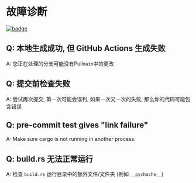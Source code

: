# 故障诊断

[![badge](https://img.shields.io/endpoint.svg?url=https%3A%2F%2Fgezf7g7pd5.execute-api.ap-northeast-1.amazonaws.com%2Fdefault%2Fsource_up_to_date%3Fowner%3Derg-lang%26repos%3Derg%26ref%3Dmain%26path%3Ddoc/EN/dev_guide/troubleshooting.md%26commit_hash%3D5a347e87e8a72b59ed3f503ade8cde63276c718e)](https://gezf7g7pd5.execute-api.ap-northeast-1.amazonaws.com/default/source_up_to_date?owner=erg-lang&repos=erg&ref=main&path=doc/EN/dev_guide/troubleshooting.md&commit_hash=5a347e87e8a72b59ed3f503ade8cde63276c718e)

## Q: 本地生成成功, 但 GitHub Actions 生成失败

A: 您正在处理的分支可能没有Pull`main`中的更改

## Q: 提交前检查失败

A: 尝试再次提交, 第一次可能会误判, 如果一次又一次的失败, 那么你的代码可能包含错误

## Q: pre-commit test gives "link failure"

A: Make sure cargo is not running in another process.

## Q: build.rs 无法正常运行

A: 检查 `build.rs` 运行目录中的额外文件/文件夹 (例如 `__pychache__`)
